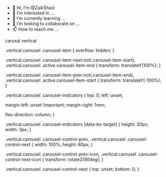- 👋 Hi, I’m @ZaikShaiz
- 👀 I’m interested in ...
- 🌱 I’m currently learning ...
- 💞️ I’m looking to collaborate on ...
- 📫 How to reach me ...

<!---
ZaikShaiz/ZaikShaiz is a ✨ special ✨ repository because its `README.md` (this file) appears on your GitHub profile.
You can click the Preview link to take a look at your changes.
--->
carusal vertical

.vertical.carousel .carousel-item {
  overflow: hidden;
}

.vertical.carousel .carousel-item-next:not(.carousel-item-start),
.vertical.carousel .active.carousel-item-end {
  transform: translateY(100%);
}

.vertical.carousel .carousel-item-prev:not(.carousel-item-end),
.vertical.carousel .active.carousel-item-start {
  transform: translateY(-100%);
}

.vertical.carousel .carousel-indicators {
  top: 0;
  left: unset;

  margin-left: unset !important;
  margin-right: 1rem;

  flex-direction: column;
}

.vertical.carousel .carousel-indicators [data-bs-target] {
  height: 30px;
  width: 3px;
}

.vertical.carousel .carousel-control-prev,
.vertical.carousel .carousel-control-next {
  width: 100%;
  height: 60px;
}

.vertical.carousel .carousel-control-prev-icon,
.vertical.carousel .carousel-control-next-icon {
  transform: rotateZ(90deg);
}

.vertical.carousel .carousel-control-next {
  top: unset;
  bottom: 0;
}
